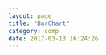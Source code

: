 ```yaml
---
layout: page
title: "BarChart"
category: comp   
date: 2017-03-13 16:24:26
---
```


<div id="root"></div>
<script src="/lib/Common.js"></script>
<script src="/lib/BarChart.js"></script>